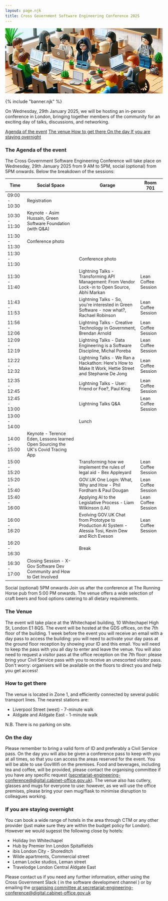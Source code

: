 ```yaml
---
layout: page.njk
title: Cross Government Software Engineering Conference 2025
---
```


![Drawing with stylised people with laptops at a table discussing code](/assets/images/conference.png)

{% include "banner.njk" %} 

On Wednesday, 29th January 2025, we will be hosting an in-person conference in London, bringing together members of the community for an exciting day of talks, discussions, and networking. 


<a href="#the-agenda-of-the-event" title="agenda" >Agenda of the event</a>
<a href="#the-venue" title="venue" >The venue </a>
<a href ="#how-to-get-there" title= "How to get there" >How to get there </a>
<a href="#on-the-day" title="On the day"> On the day </a>
<a href= "#if-you-are-staying-overnight" title="If you are staying overnight">If you are staying overnight</a>


### The Agenda of the event 
The Cross Government Software Engineering Conference will take place on Wednesday, 29th January 2025 from 9 AM to 5PM, social (optional) from 5PM onwards. Below the breakdown of the sessions:

| Time          | Social Space                                                                     | Garage                                                                                                | Room 701            |
|---------------|----------------------------------------------------------------------------------|-------------------------------------------------------------------------------------------------------|---------------------|
| 09:00 - 10:30 | Registration                                                                     |                                                                                                       |                     |
| 10:30 - 11:30 | Keynote - Asim Hussain, Green Software Foundation (with Q&A)                     |                                                                                                       |                     |
| 11:30 - 11:30 | Conference photo                                                                 |                                                                                                       |                     |
| 11:30 - 11:30 |                                                                                  | Conference photo                                                                                      |                     |
| 11:30 - 11:40 |                                                                                  | Lightning Talks - Transforming API Management: From Vendor Lock-in to Open Source, Abhi Markan        | Lean Coffee Session |
| 11:43 - 11:53 |                                                                                  | Lightning Talks - So, you're interested in Green Software - now what?, Rachael Robinson               | Lean Coffee Session |
| 11:56 - 12:06 |                                                                                  | Lightning Talks - Creative Technology in Government, Brendan Arnold                                   | Lean Coffee Session |
| 12:09 - 12:19 |                                                                                  | Lightning Talks - Data Engineering is a Software Discipline, Michal Poreba                            | Lean Coffee Session |
| 12:22 - 12:32 |                                                                                  | Lightning Talks - We Ran a Hackathon: Here's How to Make It Work, Hettie Street and Stephanie De Jong | Lean Coffee Session |
| 12:35 - 12:45 |                                                                                  | Lightning Talks - User: Friend or Foe?, Paul King                                                     | Lean Coffee Session |
| 12:45 - 13:00 |                                                                                  | Lightning Talks Q&A                                                                                   | Lean Coffee Session |
| 13:00 - 14:00 |                                                                                  | Lunch                                                                                                 |                     |
| 14:00 - 15:00 | Keynote - Terence Eden, Lessons learned Open Sourcing the UK's Covid Tracing App |                                                                                                       |                     |
| 15:00 - 15:20 |                                                                                  | Transforming how we implement the rules of legal aid - Bex Appleyard                                  | Lean Coffee Session |
| 15:20 - 15:40 |                                                                                  | GOV.UK One Login: What, Why and How - Phil Fordham & Paul Dougan                                      | Lean Coffee Session |
| 15:40 - 16:00 |                                                                                  | Applying AI to the Legislative Process - Liam Wilkinson (i.AI)                                        | Lean Coffee Session |
| 16:00 - 16:20 |                                                                                  | Evolving GOV.UK Chat from Prototype to Production AI System - Alessia Tosi, Kevin Dew and Rich Eveson | Lean Coffee Session |
| 16:20 - 16:30 |                                                                                  | Break                                                                                                 |                     |
| 16:30 - 17:00 | Closing Session - X-Gov Software Dev Community and How to Get Involved           |                                                                                                       |                     |


Social (optional) 5PM onwards
Join us after the conference at The Running Horse pub from 5:00 PM onwards. The venue offers a wide selection of craft beers and food options catering to all dietary requirements.

### The Venue
The event will take place at the Whitechapel building, 10 Whitechapel High St, London E1 8QS.
The event will be hosted at the GDS offices, on the 7th floor of the building.
1 week before the event you will receive an email with a day pass to access the building: you will need to activate your day pass at the ground floor reception by showing your ID and this email. You will need to keep the pass with you all day to enter and leave the venue.
You will also need to request a visitor pass at the office reception on the 7th floor: please bring your Civil Service pass with you to receive an unescorted visitor pass.
Don't worry: organisers will be available on the floors to direct you and help you get access!

### How to get there
The venue is located in Zone 1, and efficiently connected by several public transport lines. The nearest stations are:
* Liverpool Street (west) - 7-minute walk
* Aldgate and Aldgate East - 1-minute walk

N.B. There is no parking on site.

### On the day

Please remember to bring a valid form of ID and preferably a Civil Service pass.
On the day you will also be given a conference pass to keep with you at all times, so that you can access the areas reserved for the event.
You will be able to use GovWifi on the premises.
Food and beverages, including tea and coffee, will be provided, please contact the organising committee if you have any specific request (secretariat-engineering-conference@digital.cabinet-office.gov.uk).
The venue also has cutlery, glasses and mugs for everyone to use: however, as we will use the office premises, please bring your own mug/flask to minimise disruption to colleagues working.

### If you are staying overnight
You can book a wide range of hotels in the area through CTM or any other provider (just make sure  they are within the budget policy for London). However we would sugesst the following close by hotels:

* Holiday Inn Whitechapel
* Hub by Premier Inn London Spitalfields
* ibis London City - Shoreditch
* Wilde apartments, Commercial street
* Leman Locke studios, Leman street
* Travelodge London Central Aldgate East

Please contact us if you need any further information, either using the Cross Government Slack ( in the software development channel ) or by emailing the <a href="mailto:secretariat-engineering-conference@digital.cabinet-office.gov.uk" >organising committee at secretariat-engineering-conference@digital.cabinet-office.gov.uk </a>


